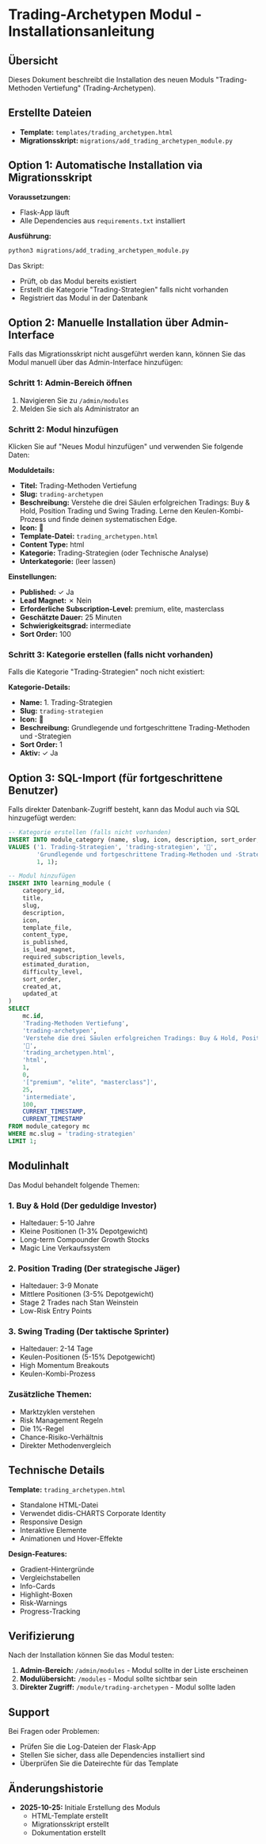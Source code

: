 # Trading-Archetypen Modul - Installationsanleitung

## Übersicht
Dieses Dokument beschreibt die Installation des neuen Moduls "Trading-Methoden Vertiefung" (Trading-Archetypen).

## Erstellte Dateien
- **Template:** `templates/trading_archetypen.html`
- **Migrationsskript:** `migrations/add_trading_archetypen_module.py`

## Option 1: Automatische Installation via Migrationsskript

**Voraussetzungen:**
- Flask-App läuft
- Alle Dependencies aus `requirements.txt` installiert

**Ausführung:**
```bash
python3 migrations/add_trading_archetypen_module.py
```

Das Skript:
- Prüft, ob das Modul bereits existiert
- Erstellt die Kategorie "Trading-Strategien" falls nicht vorhanden
- Registriert das Modul in der Datenbank

## Option 2: Manuelle Installation über Admin-Interface

Falls das Migrationsskript nicht ausgeführt werden kann, können Sie das Modul manuell über das Admin-Interface hinzufügen:

### Schritt 1: Admin-Bereich öffnen
1. Navigieren Sie zu `/admin/modules`
2. Melden Sie sich als Administrator an

### Schritt 2: Modul hinzufügen
Klicken Sie auf "Neues Modul hinzufügen" und verwenden Sie folgende Daten:

**Moduldetails:**
- **Titel:** Trading-Methoden Vertiefung
- **Slug:** `trading-archetypen`
- **Beschreibung:** Verstehe die drei Säulen erfolgreichen Tradings: Buy & Hold, Position Trading und Swing Trading. Lerne den Keulen-Kombi-Prozess und finde deinen systematischen Edge.
- **Icon:** 🎯
- **Template-Datei:** `trading_archetypen.html`
- **Content Type:** html
- **Kategorie:** Trading-Strategien (oder Technische Analyse)
- **Unterkategorie:** (leer lassen)

**Einstellungen:**
- **Published:** ✓ Ja
- **Lead Magnet:** ✗ Nein
- **Erforderliche Subscription-Level:** premium, elite, masterclass
- **Geschätzte Dauer:** 25 Minuten
- **Schwierigkeitsgrad:** intermediate
- **Sort Order:** 100

### Schritt 3: Kategorie erstellen (falls nicht vorhanden)
Falls die Kategorie "Trading-Strategien" noch nicht existiert:

**Kategorie-Details:**
- **Name:** 1. Trading-Strategien
- **Slug:** `trading-strategien`
- **Icon:** 🎯
- **Beschreibung:** Grundlegende und fortgeschrittene Trading-Methoden und -Strategien
- **Sort Order:** 1
- **Aktiv:** ✓ Ja

## Option 3: SQL-Import (für fortgeschrittene Benutzer)

Falls direkter Datenbank-Zugriff besteht, kann das Modul auch via SQL hinzugefügt werden:

```sql
-- Kategorie erstellen (falls nicht vorhanden)
INSERT INTO module_category (name, slug, icon, description, sort_order, is_active)
VALUES ('1. Trading-Strategien', 'trading-strategien', '🎯',
        'Grundlegende und fortgeschrittene Trading-Methoden und -Strategien',
        1, 1);

-- Modul hinzufügen
INSERT INTO learning_module (
    category_id,
    title,
    slug,
    description,
    icon,
    template_file,
    content_type,
    is_published,
    is_lead_magnet,
    required_subscription_levels,
    estimated_duration,
    difficulty_level,
    sort_order,
    created_at,
    updated_at
)
SELECT
    mc.id,
    'Trading-Methoden Vertiefung',
    'trading-archetypen',
    'Verstehe die drei Säulen erfolgreichen Tradings: Buy & Hold, Position Trading und Swing Trading. Lerne den Keulen-Kombi-Prozess und finde deinen systematischen Edge.',
    '🎯',
    'trading_archetypen.html',
    'html',
    1,
    0,
    '["premium", "elite", "masterclass"]',
    25,
    'intermediate',
    100,
    CURRENT_TIMESTAMP,
    CURRENT_TIMESTAMP
FROM module_category mc
WHERE mc.slug = 'trading-strategien'
LIMIT 1;
```

## Modulinhalt

Das Modul behandelt folgende Themen:

### 1. Buy & Hold (Der geduldige Investor)
- Haltedauer: 5-10 Jahre
- Kleine Positionen (1-3% Depotgewicht)
- Long-term Compounder Growth Stocks
- Magic Line Verkaufssystem

### 2. Position Trading (Der strategische Jäger)
- Haltedauer: 3-9 Monate
- Mittlere Positionen (3-5% Depotgewicht)
- Stage 2 Trades nach Stan Weinstein
- Low-Risk Entry Points

### 3. Swing Trading (Der taktische Sprinter)
- Haltedauer: 2-14 Tage
- Keulen-Positionen (5-15% Depotgewicht)
- High Momentum Breakouts
- Keulen-Kombi-Prozess

### Zusätzliche Themen:
- Marktzyklen verstehen
- Risk Management Regeln
- Die 1%-Regel
- Chance-Risiko-Verhältnis
- Direkter Methodenvergleich

## Technische Details

**Template:** `trading_archetypen.html`
- Standalone HTML-Datei
- Verwendet didis-CHARTS Corporate Identity
- Responsive Design
- Interaktive Elemente
- Animationen und Hover-Effekte

**Design-Features:**
- Gradient-Hintergründe
- Vergleichstabellen
- Info-Cards
- Highlight-Boxen
- Risk-Warnings
- Progress-Tracking

## Verifizierung

Nach der Installation können Sie das Modul testen:

1. **Admin-Bereich:** `/admin/modules` - Modul sollte in der Liste erscheinen
2. **Modulübersicht:** `/modules` - Modul sollte sichtbar sein
3. **Direkter Zugriff:** `/module/trading-archetypen` - Modul sollte laden

## Support

Bei Fragen oder Problemen:
- Prüfen Sie die Log-Dateien der Flask-App
- Stellen Sie sicher, dass alle Dependencies installiert sind
- Überprüfen Sie die Dateirechte für das Template

## Änderungshistorie

- **2025-10-25:** Initiale Erstellung des Moduls
  - HTML-Template erstellt
  - Migrationsskript erstellt
  - Dokumentation erstellt
